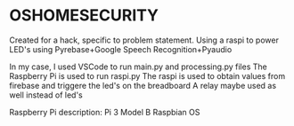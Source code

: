 # OSHOMESECURITY
Created for a hack, specific to problem statement. Using a raspi to power LED's using Pyrebase+Google Speech Recognition+Pyaudio

In  my case, I used VSCode to run main.py and processing.py files
The Raspberry Pi is used to run raspi.py
The raspi is used to obtain values from firebase and triggere the led's on the breadboard
A relay maybe used as well instead of led's


Raspberry Pi description:
Pi 3 Model B
Raspbian OS 
